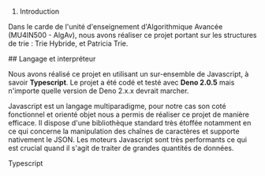 1. Introduction

Dans le carde de l'unité d'enseignement d'Algorithmique Avancée (MU4IN500 - AlgAv), nous avons réaliser ce projet portant sur les structures de trie : Trie Hybride, et Patricia Trie.

## Langage et interpréteur

Nous avons réalisé ce projet en utilisant un sur-ensemble de Javascript, à savoir **Typescript**. Le projet a été codé et testé avec **Deno 2.0.5** mais n'importe quelle version de Deno 2.x.x devrait marcher.

Javascript est un langage multiparadigme, pour notre cas son coté fonctionnel et orienté objet nous a permis de réaliser ce projet de manière efficace. Il dispose d'une bibliothèque standard très étoffée notamment en ce qui concerne la manipulation des chaînes de caractères et supporte nativement le JSON. Les moteurs Javascript sont très performants ce qui est crucial quand il s'agit de traiter de grandes quantités de données.

Typescript 